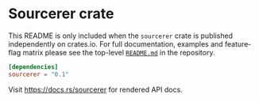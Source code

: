 # Sourcerer crate

This README is only included when the `sourcerer` crate is published independently on crates.io.  For full documentation, examples and feature‐flag matrix please see the top-level [`README.md`](../README.md) in the repository.

```toml
[dependencies]
sourcerer = "0.1"
```

Visit <https://docs.rs/sourcerer> for rendered API docs.
